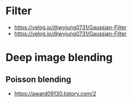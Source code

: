 # Filter
- https://velog.io/@wyjung0731/Gaussian-Filter
- https://velog.io/@wyjung0731/Gaussian-Filter

# Deep image blending
## Poisson blending
- https://award09130.tistory.com/2
